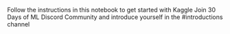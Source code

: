 Follow the instructions in this notebook to get started with Kaggle
Join 30 Days of ML Discord Community and introduce yourself in the #introductions channel

